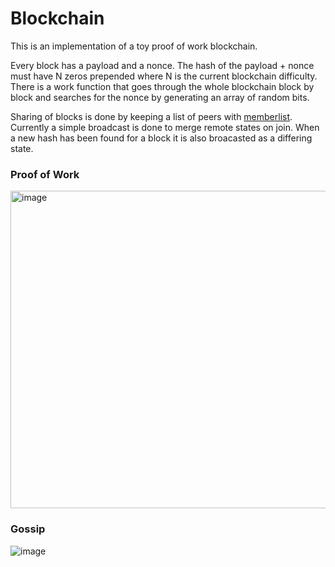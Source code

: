 # Blockchain

This is an implementation of a toy proof of work blockchain.

Every block has a payload and a nonce. The hash of the payload + nonce must have N zeros prepended where N is the current blockchain difficulty.
There is a work function that goes through the whole blockchain block by block and searches for the nonce by generating an array of random bits.

Sharing of blocks is done by keeping a list of peers with [memberlist](https://github.com/hashicorp/memberlist).
Currently a simple broadcast is done to merge remote states on join.
When a new hash has been found for a block it is also broacasted as a differing state.

### Proof of Work
<img width="508" alt="image" src="https://user-images.githubusercontent.com/23063635/160709062-2938ae18-058e-4615-a75d-959d3618d6c7.png">

### Gossip
![image](https://user-images.githubusercontent.com/23063635/160708409-9aa0d529-afae-4bb4-8d45-ae7e7f6adc39.png)
